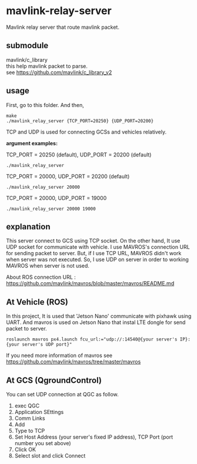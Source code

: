 # mavlink-relay-server
Mavlink relay server that route mavlink packet.

## submodule
mavlink/c_library   
this help mavlink packet to parse.   
see https://github.com/mavlink/c_library_v2

## usage
First, go to this folder. And then,   

    make
    ./mavlink_relay_server {TCP_PORT=20250} {UDP_PORT=20200}

TCP and UDP is used for connecting GCSs and vehicles relatively.
   
**argument examples:**   
   
TCP_PORT = 20250 (default), UDP_PORT = 20200 (default)

    ./mavlink_relay_server
    
TCP_PORT = 20000, UDP_PORT = 20200 (default)   

    ./mavlink_relay_server 20000
    
TCP_PORT = 20000, UDP_PORT = 19000

    ./mavlink_relay_server 20000 19000
    
## explanation
This server connect to GCS using TCP socket. 
On the other hand, It use UDP socket for communicate with vehicle. 
I use MAVROS's connection URL for sending packet to server. 
But, if I use TCP URL, MAVROS didn't work when server was not executed. 
So, I use UDP on server in order to working MAVROS when server is not used.   

About ROS connection URL : https://github.com/mavlink/mavros/blob/master/mavros/README.md
   

## At Vehicle (ROS)
In this project, It is used that 'Jetson Nano' communicate with pixhawk using UART. 
And mavros is used on Jetson Nano that instal LTE dongle for send packet to server.

    roslaunch mavros px4.launch fcu_url:="udp://:14540@{your server's IP}:{your server's UDP port}"

If you need more information of mavros see https://github.com/mavlink/mavros/tree/master/mavros   

## At GCS (QgroundControl)
You can set UDP connection at QGC as follow.   
   
1. exec QGC
2. Application SEttings
3. Comm Links
4. Add
5. Type to TCP
6. Set Host Address (your server's fixed IP address), TCP Port (port number you set above)
7. Click OK
8. Select slot and click Connect

